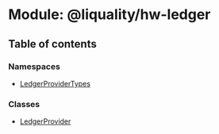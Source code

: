 # Module: @liquality/hw-ledger

## Table of contents

### Namespaces

- [LedgerProviderTypes](../wiki/@liquality.hw-ledger.LedgerProviderTypes)

### Classes

- [LedgerProvider](../wiki/@liquality.hw-ledger.LedgerProvider)
